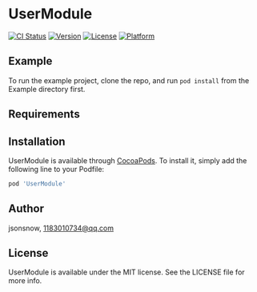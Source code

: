 # UserModule

[![CI Status](https://img.shields.io/travis/jsonsnow/UserModule.svg?style=flat)](https://travis-ci.org/jsonsnow/UserModule)
[![Version](https://img.shields.io/cocoapods/v/UserModule.svg?style=flat)](https://cocoapods.org/pods/UserModule)
[![License](https://img.shields.io/cocoapods/l/UserModule.svg?style=flat)](https://cocoapods.org/pods/UserModule)
[![Platform](https://img.shields.io/cocoapods/p/UserModule.svg?style=flat)](https://cocoapods.org/pods/UserModule)

## Example

To run the example project, clone the repo, and run `pod install` from the Example directory first.

## Requirements

## Installation

UserModule is available through [CocoaPods](https://cocoapods.org). To install
it, simply add the following line to your Podfile:

```ruby
pod 'UserModule'
```

## Author

jsonsnow, 1183010734@qq.com

## License

UserModule is available under the MIT license. See the LICENSE file for more info.
